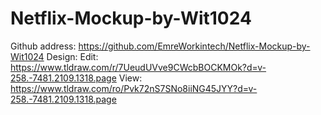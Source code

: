# Netflix-Mockup-by-Wit1024


Github address: https://github.com/EmreWorkintech/Netflix-Mockup-by-Wit1024
Design:
Edit: https://www.tldraw.com/r/7UeudUVve9CWcbBOCKMOk?d=v-258.-7481.2109.1318.page
View: https://www.tldraw.com/ro/Pvk72nS7SNo8iiNG45JYY?d=v-258.-7481.2109.1318.page
